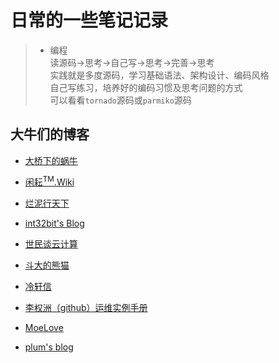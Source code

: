 # 日常的一些笔记记录

> - 编程<br>
> 读源码->思考->自己写->思考->完善->思考<br>
> 实践就是多度源码，学习基础语法、架构设计、编码风格<br>
> 自己写练习，培养好的编码习惯及思考问题的方式<br>
> 可以看看`tornado`源码或`parmiko`源码<br>

## 大牛们的博客

- [大桥下的蜗牛](http://blog.lab99.org/)

- [闲耘<sup>TM</sup>.Wiki](http://wiki.hotoo.me/)

- [烂泥行天下](http://www.ilanni.com/)

- [int32bit's Blog](http://int32bit.me/)

- [世民谈云计算](http://www.cnblogs.com/sammyliu/)

- [斗大的熊猫](http://blog.topspeedsnail.com/)

- [冷轩信](https://lengxx.com/)

- [李权洲（github）运维实例手册](https://github.com/liquanzhou/ops_doc)

- [MoeLove](http://moelove.info/)

- [plum's blog](https://plumz.me/)
